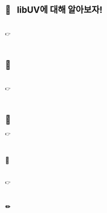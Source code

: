 <br>

# 📌 &nbsp; libUV에 대해 알아보자!

<br>

👉 &nbsp;

<br>

# 📌 &nbsp;

<br>

👉 &nbsp;

<br>

# 📌 &nbsp;

👉 &nbsp;

<br>

## 🔎 &nbsp;

<br>

👉 &nbsp;

<br>

### ✏️ &nbsp;

<br>

